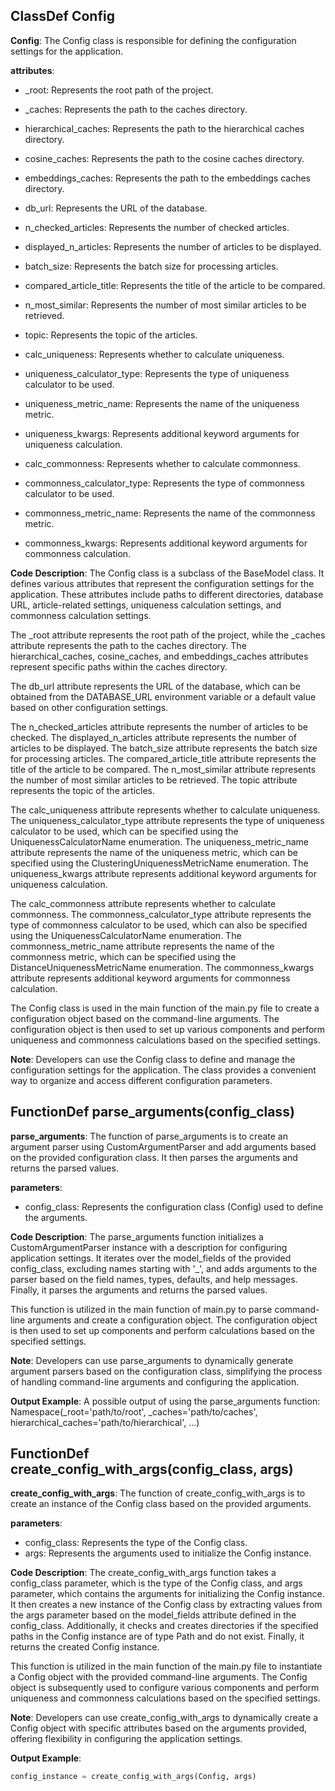 ## ClassDef Config
**Config**: The Config class is responsible for defining the configuration settings for the application.

**attributes**:
- _root: Represents the root path of the project.
- _caches: Represents the path to the caches directory.
- hierarchical_caches: Represents the path to the hierarchical caches directory.
- cosine_caches: Represents the path to the cosine caches directory.
- embeddings_caches: Represents the path to the embeddings caches directory.
- db_url: Represents the URL of the database.
- n_checked_articles: Represents the number of checked articles.
- displayed_n_articles: Represents the number of articles to be displayed.
- batch_size: Represents the batch size for processing articles.
- compared_article_title: Represents the title of the article to be compared.
- n_most_similar: Represents the number of most similar articles to be retrieved.
- topic: Represents the topic of the articles.

- calc_uniqueness: Represents whether to calculate uniqueness.
- uniqueness_calculator_type: Represents the type of uniqueness calculator to be used.
- uniqueness_metric_name: Represents the name of the uniqueness metric.
- uniqueness_kwargs: Represents additional keyword arguments for uniqueness calculation.

- calc_commonness: Represents whether to calculate commonness.
- commonness_calculator_type: Represents the type of commonness calculator to be used.
- commonness_metric_name: Represents the name of the commonness metric.
- commonness_kwargs: Represents additional keyword arguments for commonness calculation.

**Code Description**:
The Config class is a subclass of the BaseModel class. It defines various attributes that represent the configuration settings for the application. These attributes include paths to different directories, database URL, article-related settings, uniqueness calculation settings, and commonness calculation settings.

The _root attribute represents the root path of the project, while the _caches attribute represents the path to the caches directory. The hierarchical_caches, cosine_caches, and embeddings_caches attributes represent specific paths within the caches directory.

The db_url attribute represents the URL of the database, which can be obtained from the DATABASE_URL environment variable or a default value based on other configuration settings.

The n_checked_articles attribute represents the number of articles to be checked. The displayed_n_articles attribute represents the number of articles to be displayed. The batch_size attribute represents the batch size for processing articles. The compared_article_title attribute represents the title of the article to be compared. The n_most_similar attribute represents the number of most similar articles to be retrieved. The topic attribute represents the topic of the articles.

The calc_uniqueness attribute represents whether to calculate uniqueness. The uniqueness_calculator_type attribute represents the type of uniqueness calculator to be used, which can be specified using the UniquenessCalculatorName enumeration. The uniqueness_metric_name attribute represents the name of the uniqueness metric, which can be specified using the ClusteringUniquenessMetricName enumeration. The uniqueness_kwargs attribute represents additional keyword arguments for uniqueness calculation.

The calc_commonness attribute represents whether to calculate commonness. The commonness_calculator_type attribute represents the type of commonness calculator to be used, which can also be specified using the UniquenessCalculatorName enumeration. The commonness_metric_name attribute represents the name of the commonness metric, which can be specified using the DistanceUniquenessMetricName enumeration. The commonness_kwargs attribute represents additional keyword arguments for commonness calculation.

The Config class is used in the main function of the main.py file to create a configuration object based on the command-line arguments. The configuration object is then used to set up various components and perform uniqueness and commonness calculations based on the specified settings.

**Note**:
Developers can use the Config class to define and manage the configuration settings for the application. The class provides a convenient way to organize and access different configuration parameters.
## FunctionDef parse_arguments(config_class)
**parse_arguments**: The function of parse_arguments is to create an argument parser using CustomArgumentParser and add arguments based on the provided configuration class. It then parses the arguments and returns the parsed values.

**parameters**:
- config_class: Represents the configuration class (Config) used to define the arguments.

**Code Description**:
The parse_arguments function initializes a CustomArgumentParser instance with a description for configuring application settings. It iterates over the model_fields of the provided config_class, excluding names starting with '_', and adds arguments to the parser based on the field names, types, defaults, and help messages. Finally, it parses the arguments and returns the parsed values.

This function is utilized in the main function of main.py to parse command-line arguments and create a configuration object. The configuration object is then used to set up components and perform calculations based on the specified settings.

**Note**:
Developers can use parse_arguments to dynamically generate argument parsers based on the configuration class, simplifying the process of handling command-line arguments and configuring the application.

**Output Example**:
A possible output of using the parse_arguments function:
Namespace(_root='path/to/root', _caches='path/to/caches', hierarchical_caches='path/to/hierarchical', ...)
## FunctionDef create_config_with_args(config_class, args)
**create_config_with_args**: The function of create_config_with_args is to create an instance of the Config class based on the provided arguments.

**parameters**:
- config_class: Represents the type of the Config class.
- args: Represents the arguments used to initialize the Config instance.

**Code Description**:
The create_config_with_args function takes a config_class parameter, which is the type of the Config class, and args parameter, which contains the arguments for initializing the Config instance. It then creates a new instance of the Config class by extracting values from the args parameter based on the model_fields attribute defined in the config_class. Additionally, it checks and creates directories if the specified paths in the Config instance are of type Path and do not exist. Finally, it returns the created Config instance.

This function is utilized in the main function of the main.py file to instantiate a Config object with the provided command-line arguments. The Config object is subsequently used to configure various components and perform uniqueness and commonness calculations based on the specified settings.

**Note**:
Developers can use create_config_with_args to dynamically create a Config object with specific attributes based on the arguments provided, offering flexibility in configuring the application settings.

**Output Example**:
```python
config_instance = create_config_with_args(Config, args)
```
